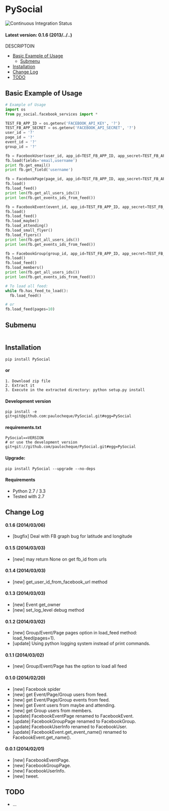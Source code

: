PySocial
====================

![Continuous Integration Status](https://secure.travis-ci.org/paulocheque/PySocial.png)

#### Latest version: 0.1.6 (2013/../..)

DESCRIPTOIN

* [Basic Example of Usage](#basic-example-of-usage)
  * [Submenu](#submenu)
* [Installation](#installation)
* [Change Log](#change-log)
* [TODO](#todo)

Basic Example of Usage
------------------------

```python
# Example of Usage
import os
from py_social.facebook_services import *

TEST_FB_APP_ID = os.getenv('FACEBOOK_API_KEY', '?')
TEST_FB_APP_SECRET = os.getenv('FACEBOOK_API_SECRET', '?')
user_id = '?'
page_id = '?'
event_id = '?'
group_id = '?'

fb = FacebookUser(user_id, app_id=TEST_FB_APP_ID, app_secret=TEST_FB_APP_SECRET)
fb.load(fields='email,username')
print fb.get_email()
print fb.get_field('username')

fb = FacebookPage(page_id, app_id=TEST_FB_APP_ID, app_secret=TEST_FB_APP_SECRET)
fb.load()
fb.load_feed()
print len(fb.get_all_users_ids())
print len(fb.get_events_ids_from_feed())

fb = FacebookEvent(event_id, app_id=TEST_FB_APP_ID, app_secret=TEST_FB_APP_SECRET)
fb.load()
fb.load_feed()
fb.load_maybe()
fb.load_attending()
fb.load_small_flyer()
fb.load_flyers()
print len(fb.get_all_users_ids())
print len(fb.get_events_ids_from_feed())

fb = FacebookGroup(group_id, app_id=TEST_FB_APP_ID, app_secret=TEST_FB_APP_SECRET)
fb.load()
fb.load_feed()
fb.load_members()
print len(fb.get_all_users_ids())
print len(fb.get_events_ids_from_feed())

# To load all feed:
while fb.has_feed_to_load():
  fb.load_feed()

# or
fb.load_feed(pages=10)
```

Submenu
------------
```python
```


Installation
------------

```
pip install PySocial
```

#### or

```
1. Download zip file
2. Extract it
3. Execute in the extracted directory: python setup.py install
```

#### Development version

```
pip install -e git+git@github.com:paulocheque/PySocial.git#egg=PySocial
```

#### requirements.txt

```
PySocial==VERSION
# or use the development version
git+git://github.com/paulocheque/PySocial.git#egg=PySocial
```

#### Upgrade:

```
pip install PySocial --upgrade --no-deps
```

#### Requirements

* Python 2.7 / 3.3
* Tested with 2.7


Change Log
-------------

#### 0.1.6 (2014/03/06)

* [bugfix] Deal with FB graph bug for latitude and longitude

#### 0.1.5 (2014/03/03)

* [new] may return None on get fb_id from urls

#### 0.1.4 (2014/03/03)

* [new] get_user_id_from_facebook_url method

#### 0.1.3 (2014/03/03)

* [new] Event get_owner
* [new] set_log_level debug method

#### 0.1.2 (2014/03/02)

* [new] Group/Event/Page pages option in load_feed method: load_feed(pages=1).
* [update] Using python logging system instead of print commands.

#### 0.1.1 (2014/03/02)

* [new] Group/Event/Page has the option to load all feed

#### 0.1.0 (2014/02/20)

* [new] Facebook spider
* [new] get Event/Page/Group users from feed.
* [new] get Event/Page/Group events from feed.
* [new] get Event users from maybe and attending.
* [new] get Group users from members.
* [update] FacebookEventPage renamed to FacebookEvent.
* [update] FacebookGroupPage renamed to FacebookGroup.
* [update] FacebookUserInfo renamed to FacebookUser.
* [update] FacebookEvent.get_event_name() renamed to FacebookEvent.get_name().

#### 0.0.1 (2014/02/01)

* [new] FacebookEventPage.
* [new] FacebookGroupPage.
* [new] FacebookUserInfo.
* [new] tweet.


TODO
-------------

* ...
